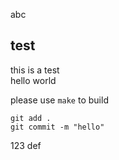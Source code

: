 abc
## test

this is a test<br>
hello world

please use ``make`` to build<br>

```
git add .
git commit -m "hello"

```
123
def
